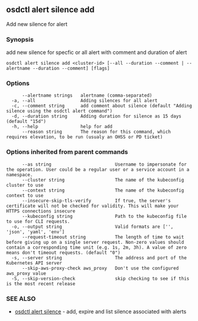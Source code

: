 ## osdctl alert silence add

Add new silence for alert

### Synopsis

add new silence for specfic or all alert with comment and duration of alert

```
osdctl alert silence add <cluster-id> [--all --duration --comment | --alertname --duration --comment] [flags]
```

### Options

```
      --alertname strings   alertname (comma-separated)
  -a, --all                 Adding silences for all alert
  -c, --comment string      add comment about silence (default "Adding silence using the osdctl alert command")
  -d, --duration string     Adding duration for silence as 15 days (default "15d")
  -h, --help                help for add
      --reason string       The reason for this command, which requires elevation, to be run (usualy an OHSS or PD ticket)
```

### Options inherited from parent commands

```
      --as string                        Username to impersonate for the operation. User could be a regular user or a service account in a namespace.
      --cluster string                   The name of the kubeconfig cluster to use
      --context string                   The name of the kubeconfig context to use
      --insecure-skip-tls-verify         If true, the server's certificate will not be checked for validity. This will make your HTTPS connections insecure
      --kubeconfig string                Path to the kubeconfig file to use for CLI requests.
  -o, --output string                    Valid formats are ['', 'json', 'yaml', 'env']
      --request-timeout string           The length of time to wait before giving up on a single server request. Non-zero values should contain a corresponding time unit (e.g. 1s, 2m, 3h). A value of zero means don't timeout requests. (default "0")
  -s, --server string                    The address and port of the Kubernetes API server
      --skip-aws-proxy-check aws_proxy   Don't use the configured aws_proxy value
  -S, --skip-version-check               skip checking to see if this is the most recent release
```

### SEE ALSO

* [osdctl alert silence](osdctl_alert_silence.md)	 - add, expire and list silence associated with alerts

